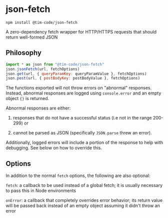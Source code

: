# json-fetch

```
npm install @tim-code/json-fetch
```

A zero-dependency fetch wrapper for HTTP/HTTPS requests that should return well-formed JSON

## Philosophy

```js
import * as json from "@tim-code/json-fetch"
json.jsonFetch(url, fetchOptions)
json.get(url, { queryParamKey: queryParamValue }, fetchOptions)
json.post(url, { postBodyKey: postBodyValue }, fetchOptions)
```

The functions exported will not throw errors on "abnormal" responses. Instead, abnormal responses are logged using `console.error` and an empty object `{}` is returned.

Abnormal responses are either:

1. responses that do not have a successful status (i.e not in the range 200-299) or

2. cannot be parsed as JSON (specifically `JSON.parse` threw an error).

Additionally, logged errors will include a portion of the response to help with debugging. See below on how to override this.

## Options

In addition to the normal `fetch` options, the following are also optional:

`fetch`: a callback to be used instead of a global fetch; it is usually necessary to pass this in Node environments

`onError`: a callback that completely overrides error behavior; its return value will be passed back instead of an empty object assuming it didn't throw an error
